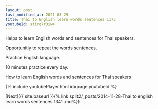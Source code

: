 ```yaml
---
layout: post
last_modified_at: 2021-03-29
title: Thai to English learn words sentences 1173 
youtubeId: stirq7r3iw4
---
```

 
 
Helps to learn English words and sentences for Thai speakers.

Opportunitiy to repeat the words sentences. 

Practice English language. 
 
10 minutes practice every day. 
 
How to learn English words and sentences for Thai speakers 
 
{% include youtubePlayer.html id=page.youtubeId %}
 
 
[Next]({{ site.baseurl }}{% link  split2/_posts/2014-11-28-Thai to english learn words sentences 1341 .md%})
 
